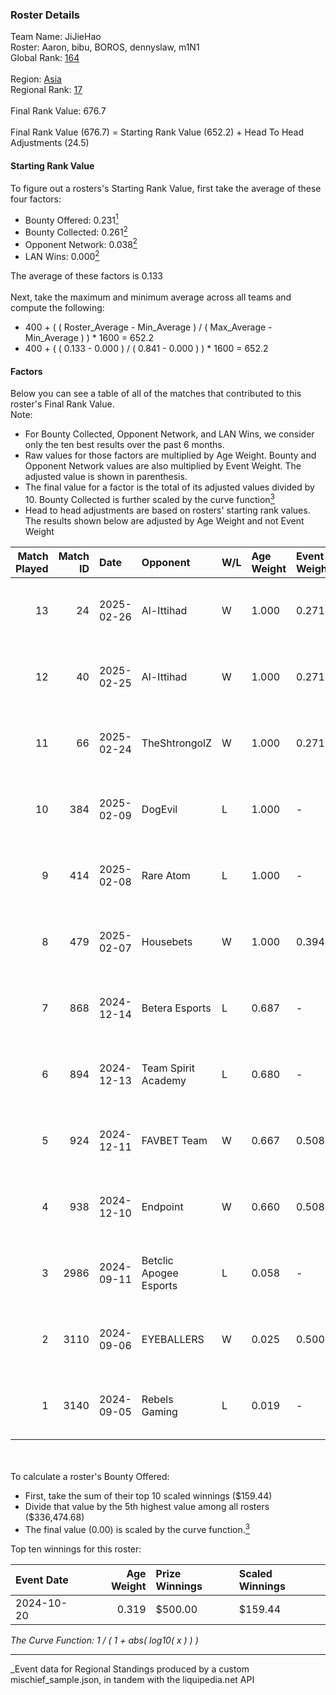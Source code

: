 ### Roster Details<br />
Team Name: JiJieHao<br />
Roster: Aaron, bibu, BOROS, dennyslaw, m1N1<br />
Global Rank: [164](../../standings_global_2025_03_01.md)<br />
<br />
Region: [Asia]( ../../standings_asia_2025_03_01.md)<br />
Regional Rank: [17]( ../../standings_asia_2025_03_01.md)<br />
<br />
Final Rank Value:  676.7<br />
<br />
Final Rank Value (676.7) = Starting Rank Value (652.2) + Head To Head Adjustments (24.5)<br />

#### Starting Rank Value<br />
To figure out a rosters's Starting Rank Value, first take the average of these four factors:<br />
- Bounty Offered: 0.231[<sup>1</sup>](#table2)
- Bounty Collected: 0.261[<sup>2</sup>](#table1)
- Opponent Network: 0.038[<sup>2</sup>](#table1)
- LAN Wins: 0.000[<sup>2</sup>](#table1)

The average of these factors is 0.133<br />
<br />
Next, take the maximum and minimum average across all teams and compute the following:<br />
- 400 + ( ( Roster_Average - Min_Average ) / ( Max_Average - Min_Average ) ) * 1600 = 652.2
- 400 + ( ( 0.133 - 0.000 ) / ( 0.841 - 0.000 ) ) * 1600 = 652.2


#### Factors<br />
Below you can see a table of all of the matches that contributed to this roster's Final Rank Value.<br />
Note:<br />

- For Bounty Collected, Opponent Network, and LAN Wins, we consider only the ten best results over the past 6 months.
- Raw values for those factors are multiplied by Age Weight. Bounty and Opponent Network values are also multiplied by Event Weight. The adjusted value is shown in parenthesis.
- The final value for a factor is the total of its adjusted values divided by 10. Bounty Collected is further scaled by the curve function[<sup>3</sup>](#curveFunction)
- Head to head adjustments are based on rosters' starting rank values. The results shown below are adjusted by Age Weight and not Event Weight
<span id="table1"></span><br />


| Match Played | Match ID | Date       | Opponent               | W/L | Age Weight | Event Weight | Bounty Collected | Opponent Network | LAN Wins  | H2H Adj. | Roster                               |
| -: | -: | :- | :- | :- | :- | :- | :- | :- | :- | -: | :- |
|           13 |       24 | 2025-02-26 | Al-Ittihad             | W   | 1.000      | 0.271        | 0.002 (0.001)    | 0.060 (0.016)    | 0 (0.000) |     9.93 | Aaron, bibu, BOROS, dennyslaw, m1N1  |
|           12 |       40 | 2025-02-25 | Al-Ittihad             | W   | 1.000      | 0.271        | 0.002 (0.001)    | 0.060 (0.016)    | 0 (0.000) |    10.32 | Aaron, bibu, BOROS, dennyslaw, m1N1  |
|           11 |       66 | 2025-02-24 | TheShtrongolZ          | W   | 1.000      | 0.271        | 0.000 (0.000)    | 0.000 (0.000)    | 0 (0.000) |     6.05 | Aaron, bibu, BOROS, dennyslaw, m1N1  |
|           10 |      384 | 2025-02-09 | DogEvil                | L   | 1.000      | -            | -                | -                | -         |   -18.82 | Aaron, bibu, dennyslaw, ISSAA, m1N1  |
|            9 |      414 | 2025-02-08 | Rare Atom              | L   | 1.000      | -            | -                | -                | -         |    -7.93 | Aaron, bibu, dennyslaw, ISSAA, m1N1  |
|            8 |      479 | 2025-02-07 | Housebets              | W   | 1.000      | 0.394        | 0.001 (0.001)    | 0.144 (0.057)    | 0 (0.000) |    13.08 | Aaron, bibu, dennyslaw, ISSAA, m1N1  |
|            7 |      868 | 2024-12-14 | Betera Esports         | L   | 0.687      | -            | -                | -                | -         |   -12.77 | Aaron, bibu, dennyslaw, ISSAA, m1N1  |
|            6 |      894 | 2024-12-13 | Team Spirit Academy    | L   | 0.680      | -            | -                | -                | -         |    -3.63 | Aaron, bibu, dennyslaw, ISSAA, m1N1  |
|            5 |      924 | 2024-12-11 | FAVBET Team            | W   | 0.667      | 0.508        | 0.029 (0.010)    | 0.608 (0.206)    | 0 (0.000) |    15.82 | Aaron, bibu, dennyslaw, ISSAA, m1N1  |
|            4 |      938 | 2024-12-10 | Endpoint               | W   | 0.660      | 0.508        | 0.009 (0.003)    | 0.233 (0.078)    | 0 (0.000) |    12.97 | Aaron, bibu, dennyslaw, ISSAA, m1N1  |
|            3 |     2986 | 2024-09-11 | Betclic Apogee Esports | L   | 0.058      | -            | -                | -                | -         |    -0.86 | 0SAMAS, Aaron, bibu, dennyslaw, m1N1 |
|            2 |     3110 | 2024-09-06 | EYEBALLERS             | W   | 0.025      | 0.500        | 0.019 (0.000)    | 0.360 (0.004)    | 0 (0.000) |     0.56 | 0SAMAS, Aaron, bibu, dennyslaw, m1N1 |
|            1 |     3140 | 2024-09-05 | Rebels Gaming          | L   | 0.019      | -            | -                | -                | -         |    -0.22 | 0SAMAS, Aaron, bibu, dennyslaw, m1N1 |

<br />
<span id="table2"></span><br />
To calculate a roster's Bounty Offered:<br />

- First, take the sum of their top 10 scaled winnings ($159.44)
- Divide that value by the 5th highest value among all rosters ($336,474.68)
- The final value (0.00) is scaled by the curve function.[<sup>3</sup>](#curveFunction)

Top ten winnings for this roster:<br />

| Event Date | Age Weight | Prize Winnings | Scaled Winnings |
| :- | -: | :- | :- |
| 2024-10-20 |      0.319 | $500.00        | $159.44         |


<span id="curveFunction"></span>_The Curve Function: 1 / ( 1 + abs( log10( x ) ) )_<br />

---
_Event data for Regional Standings produced by a custom mischief_sample.json, in tandem with the liquipedia.net API<br />
